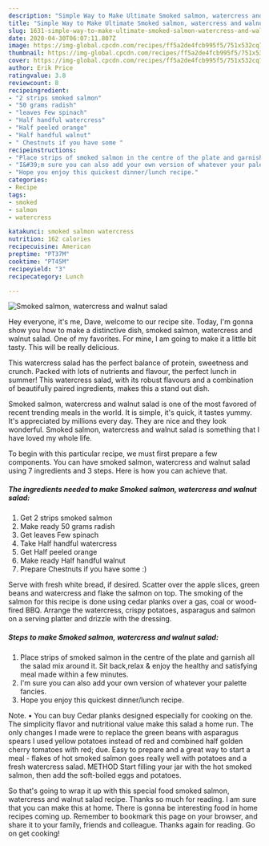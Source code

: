 ```yaml
---
description: "Simple Way to Make Ultimate Smoked salmon, watercress and walnut salad"
title: "Simple Way to Make Ultimate Smoked salmon, watercress and walnut salad"
slug: 1631-simple-way-to-make-ultimate-smoked-salmon-watercress-and-walnut-salad
date: 2020-04-30T06:07:11.807Z
image: https://img-global.cpcdn.com/recipes/ff5a2de4fcb995f5/751x532cq70/smoked-salmon-watercress-and-walnut-salad-recipe-main-photo.jpg
thumbnail: https://img-global.cpcdn.com/recipes/ff5a2de4fcb995f5/751x532cq70/smoked-salmon-watercress-and-walnut-salad-recipe-main-photo.jpg
cover: https://img-global.cpcdn.com/recipes/ff5a2de4fcb995f5/751x532cq70/smoked-salmon-watercress-and-walnut-salad-recipe-main-photo.jpg
author: Erik Price
ratingvalue: 3.8
reviewcount: 8
recipeingredient:
- "2 strips smoked salmon"
- "50 grams radish"
- "leaves Few spinach"
- "Half handful watercress"
- "Half peeled orange"
- "Half handful walnut"
- " Chestnuts if you have some "
recipeinstructions:
- "Place strips of smoked salmon in the centre of the plate and garnish all the salad mix around it. Sit back,relax &amp; enjoy the healthy and satisfying meal made within a few minutes."
- "I&#39;m sure you can also add your own version of whatever your palette fancies."
- "Hope you enjoy this quickest dinner/lunch recipe."
categories:
- Recipe
tags:
- smoked
- salmon
- watercress

katakunci: smoked salmon watercress 
nutrition: 162 calories
recipecuisine: American
preptime: "PT37M"
cooktime: "PT45M"
recipeyield: "3"
recipecategory: Lunch

---
```



![Smoked salmon, watercress and walnut salad](https://img-global.cpcdn.com/recipes/ff5a2de4fcb995f5/751x532cq70/smoked-salmon-watercress-and-walnut-salad-recipe-main-photo.jpg)

Hey everyone, it's me, Dave, welcome to our recipe site. Today, I'm gonna show you how to make a distinctive dish, smoked salmon, watercress and walnut salad. One of my favorites. For mine, I am going to make it a little bit tasty. This will be really delicious.

This watercress salad has the perfect balance of protein, sweetness and crunch. Packed with lots of nutrients and flavour, the perfect lunch in summer! This watercress salad, with its robust flavours and a combination of beautifully paired ingredients, makes this a stand out dish.

Smoked salmon, watercress and walnut salad is one of the most favored of recent trending meals in the world. It is simple, it's quick, it tastes yummy. It's appreciated by millions every day. They are nice and they look wonderful. Smoked salmon, watercress and walnut salad is something that I have loved my whole life.


To begin with this particular recipe, we must first prepare a few components. You can have smoked salmon, watercress and walnut salad using 7 ingredients and 3 steps. Here is how you can achieve that.

<!--inarticleads1-->

##### The ingredients needed to make Smoked salmon, watercress and walnut salad:

1. Get 2 strips smoked salmon
1. Make ready 50 grams radish
1. Get leaves Few spinach
1. Take Half handful watercress
1. Get Half peeled orange
1. Make ready Half handful walnut
1. Prepare  Chestnuts if you have some :)


Serve with fresh white bread, if desired. Scatter over the apple slices, green beans and watercress and flake the salmon on top. The smoking of the salmon for this recipe is done using cedar planks over a gas, coal or wood-fired BBQ. Arrange the watercress, crispy potatoes, asparagus and salmon on a serving platter and drizzle with the dressing. 

<!--inarticleads2-->

##### Steps to make Smoked salmon, watercress and walnut salad:

1. Place strips of smoked salmon in the centre of the plate and garnish all the salad mix around it. Sit back,relax &amp; enjoy the healthy and satisfying meal made within a few minutes.
1. I&#39;m sure you can also add your own version of whatever your palette fancies.
1. Hope you enjoy this quickest dinner/lunch recipe.


Note. • You can buy Cedar planks designed especially for cooking on the. The simplicity flavor and nutritional value make this salad a home run. The only changes I made were to replace the green beans with asparagus spears I used yellow potatoes instead of red and combined half golden cherry tomatoes with red; due. Easy to prepare and a great way to start a meal - flakes of hot smoked salmon goes really well with potatoes and a fresh watercress salad. METHOD Start filling your jar with the hot smoked salmon, then add the soft-boiled eggs and potatoes. 

So that's going to wrap it up with this special food smoked salmon, watercress and walnut salad recipe. Thanks so much for reading. I am sure that you can make this at home. There is gonna be interesting food in home recipes coming up. Remember to bookmark this page on your browser, and share it to your family, friends and colleague. Thanks again for reading. Go on get cooking!
